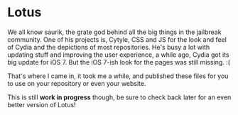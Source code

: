 # Lotus
We all know saurik, the grate god behind all the big things in the jailbreak community.
One of his projects is, Cytyle, CSS and JS for the look and feel of Cydia and the depictions of most repositories.
He's busy a lot with updating stuff and improving the user experience, a while ago, Cydia got its big update for iOS 7. But the iOS 7-ish look for the pages was still missing. :(

That's where I came in, it took me a while, and published these files for you to use on your repository or even your website.

This is still __work in progress__ though, be sure to check back later for an even better version of Lotus!

